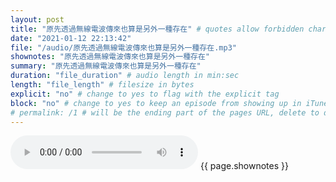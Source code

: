 ```yaml
---
layout: post
title: "原先透過無線電波傳來也算是另外一種存在" # quotes allow forbidden characters like the colon
date: "2021-01-12 22:13:42"
file: "/audio/原先透過無線電波傳來也算是另外一種存在.mp3"
shownotes: "原先透過無線電波傳來也算是另外一種存在"
summary: "原先透過無線電波傳來也算是另外一種存在"
duration: "file_duration" # audio length in min:sec
length: "file_length" # filesize in bytes
explicit: "no" # change to yes to flag with the explicit tag
block: "no" # change to yes to keep an episode from showing up in iTunes
# permalink: /1 # will be the ending part of the pages URL, delete to default to the title
---
```


<audio controls>
<source src="{{site.url}}{{site.baseurl}}{{ page.file }}" type="audio/x-mp3">
Your browser does not support the audio element.
</audio>
{{ page.shownotes }}
